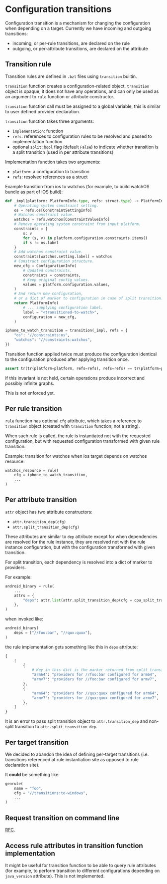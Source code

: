 # Configuration transitions

Configuration transition is a mechanism for changing the configuration
when depending on a target. Currently we have incoming and outgoing transitions:
* incoming, or per-rule transitions, are declared on the rule
* outgoing, or per-attribute transitions, are declared on the attribute

## Transition rule

Transition rules are defined in `.bzl` files using `transition` builtin.

`transition` function creates a configuration-related object.
`transition` object is opaque, it does not have any operations,
and can only be used as an argument to `rule` function or attribute constructor.

`transition` function call must be assigned to a global variable,
this is similar to user defined provider declaration.

`transition` function takes three arguments:
* `implementation`: function
* `refs`: references to configuration rules to be resolved and passed to implementation function
* optional `split`: `bool` flag (default `False`) to indicate whether transition
  is a split transition (used in per attribute transitions)

Implementation function takes two arguments:
* `platform`: a configuration to transition
* `refs`: resolved references as a struct

Example transition from ios to watchos (for example, to build watchOS bundle
as part of iOS build):

```python
def _impl(platform: PlatformInfo.type, refs: struct.type) -> PlatformInfo.type:
    # Operating system constraint setting.
    os = refs.os[ConstraintSettingInfo]
    # Watchos constraint value.
    watchos = refs.watchos[ConstraintValueInfo]
    # Remove operating system constraint from input platform.
    constraints = {
        s: v
        for (s, v) in platform.configuration.constraints.items()
        if s != os.label
    }
    # Add watchos constraint value.
    constraints[watchos.setting.label] = watchos
    # Construct configuration structure.
    new_cfg = ConfigurationInfo(
        # Updated constraints.
        constraints = constraints,
        # Keep original config values.
        values = platform.configuration.values,
    )
    # And return new configuration,
    # or a dict of marker to configuration in case of split transition.
    return PlatformInfo(
        # ... supplying configuration label.
        label = "<transitioned-to-watch>",
        configuration = new_cfg,
    )

iphone_to_watch_transition = transition(_impl, refs = {
    "os": "//constraints:os",
    "watchos": "//constraints:watchos",
})
```

Transition function applied twice must produce the configuration identical
to the configuration produced after applying transition once.

```python
assert tr(tr(platform=platform, refs=refs), refs=refs) == tr(platform=platform, refs=refs)
```

If this invariant is not held, certain operations produce incorrect
and possibly infinite graphs.

This is not enforced yet.

## Per rule transition

`rule` function has optional `cfg` attribute, which takes a reference to `transition` object
(created with `transition` function; not a string).

When such rule is called, the rule is instantiated not with the requested configuration,
but with requested configuration transformed with given rule transition.

Example: transition for watchos when ios target depends on watchos resource:

```python
watchos_resource = rule(
    cfg = iphone_to_watch_transition,
    ...
)
```

## Per attribute transition

`attr` object has two attribute constructors:
* `attr.transition_dep(cfg)`
* `attr.split_transition_dep(cfg)`

These attributes are similar to `dep` attribute except for when dependencies are resolved
for the rule instance, they are resolved not with the rule instance configuration,
but with the configuration transformed with given transition.

For split transition, each dependency is resolved into a dict of marker to providers.

For example:

```python
android_binary = rule(
    ...
    attrs = {
        "deps": attr.list(attr.split_transition_dep(cfg = cpu_split_transition), default = []),
    },
)
```

when invoked like:

```python
android_binary(
    deps = ["//foo:bar", "//qux:quux"],
)
```

the rule implementation gets something like this in `deps` attribute:

```python
{
    [
        {
            # Key in this dict is the marker returned from split transition impl function.
            "arm64": "providers for //foo:bar configured for arm64",
            "armv7": "providers for //foo:bar configured for armv7",
        },
        {
            "arm64": "providers for //qux:quux configured for arm64",
            "armv7": "providers for //qux:quux configured for armv7",
        },
    ]
}
```

It is an error to pass split transition object to `attr.transition_dep`
and non-split transition to `attr.split_transition_dep`.

## Per target transition

We decided to abandon the idea of defining per-target transitions
(i.e. transitions referenced at rule instantiation site as opposed to rule declaration site).

It **could** be something like:

```python
genrule(
    name = "foo",
    cfg = "//transitions:to-windows",
    ...
)
```

## Request transition on command line

[RFC](https://www.internalfb.com/diff/D35136639).

## Access rule attributes in transition function implementation

It might be useful for transition function to be able to query rule attributes
(for example, to perform transition to different configurations depending on
`java_version` attribute). This is not implemented.
